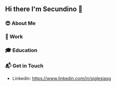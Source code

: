 ## Hi there I'm Secundino 👋

### 😎 About Me
### 👕 Work
### 🎓 Education
### 📬 Get in Touch

- Linkedin: https://www.linkedin.com/in/siglesiasg

<!--
**siglesiasg/siglesiasg** is a ✨ _special_ ✨ repository because its `README.md` (this file) appears on your GitHub profile.

Here are some ideas to get you started:

- 🔭 I’m currently working on ...
- 🌱 I’m currently learning ...
- 👯 I’m looking to collaborate on ...
- 🤔 I’m looking for help with ...
- 💬 Ask me about ...
- 📫 How to reach me: ...
- 😄 Pronouns: ...
- ⚡ Fun fact: ...
-->
